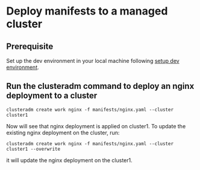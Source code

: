 # Deploy manifests to a managed cluster

## Prerequisite

Set up the dev environment in your local machine following [setup dev environment](../setup-dev-environment).

## Run the clusteradm command to deploy an nginx deployment to a cluster

```
clusteradm create work nginx -f manifests/nginx.yaml --cluster cluster1
```

Now will see that nginx deployment is applied on cluster1. To update the existing nginx deployment on the cluster, run:

```
clusteradm create work nginx -f manifests/nginx.yaml --cluster cluster1 --overwrite
```

it will update the nginx deployment on the cluster1.
